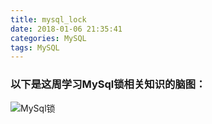 ```yaml
---
title: mysql_lock
date: 2018-01-06 21:35:41
categories: MySQL
tags: MySQL
---
```


### 以下是这周学习MySql锁相关知识的脑图：

![MySql锁](MySQL.png)